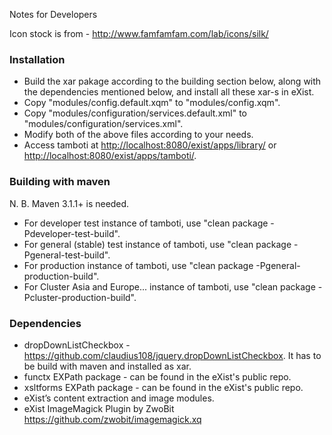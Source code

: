 Notes for Developers 

Icon stock is from - http://www.famfamfam.com/lab/icons/silk/


### Installation

* Build the xar pakage according to the building section below, along with the dependencies mentioned below, and install all these xar-s in eXist.
* Copy "modules/config.default.xqm" to "modules/config.xqm".
* Copy "modules/configuration/services.default.xml" to "modules/configuration/services.xml".
* Modify both of the above files according to your needs.
* Access tamboti at <http://localhost:8080/exist/apps/library/> or <http://localhost:8080/exist/apps/tamboti/>.


### Building with maven
N. B.  Maven 3.1.1+ is needed.
  
* For developer test instance of tamboti, use "clean package -Pdeveloper-test-build".
* For general (stable) test instance of tamboti, use "clean package -Pgeneral-test-build".
* For production instance of tamboti, use "clean package -Pgeneral-production-build".
* For Cluster Asia and Europe... instance of tamboti, use "clean package -Pcluster-production-build".

### Dependencies
* dropDownListCheckbox - https://github.com/claudius108/jquery.dropDownListCheckbox. It has to be build with maven and installed as xar.
* functx EXPath package - can be found in the eXist's public repo.
* xsltforms EXPath package - can be found in the eXist's public repo.
* eXist’s content extraction and image modules.
* eXist ImageMagick Plugin by ZwoBit https://github.com/zwobit/imagemagick.xq
